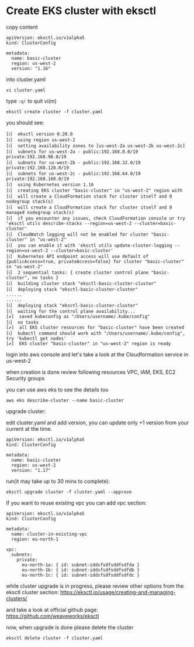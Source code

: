 # Create EKS cluster with eksctl
copy content

```
apiVersion: eksctl.io/v1alpha5
kind: ClusterConfig

metadata:
  name: basic-cluster
  region: us-west-2
  version: "1.16"
```

into cluster.yaml

```
vi cluster.yaml
```


type ``:q!`` to quit vi(m)

```
eksctl create cluster -f cluster.yaml
```

you should see:

```
[ℹ]  eksctl version 0.20.0
[ℹ]  using region us-west-2
[ℹ]  setting availability zones to [us-west-2a us-west-2b us-west-2c]
[ℹ]  subnets for us-west-2a - public:192.168.0.0/19 private:192.168.96.0/19
[ℹ]  subnets for us-west-2b - public:192.168.32.0/19 private:192.168.128.0/19
[ℹ]  subnets for us-west-2c - public:192.168.64.0/19 private:192.168.160.0/19
[ℹ]  using Kubernetes version 1.16
[ℹ]  creating EKS cluster "basic-cluster" in "us-west-2" region with 
[ℹ]  will create a CloudFormation stack for cluster itself and 0 nodegroup stack(s)
[ℹ]  will create a CloudFormation stack for cluster itself and 0 managed nodegroup stack(s)
[ℹ]  if you encounter any issues, check CloudFormation console or try 'eksctl utils describe-stacks --region=us-west-2 --cluster=basic-cluster'
[ℹ]  CloudWatch logging will not be enabled for cluster "basic-cluster" in "us-west-2"
[ℹ]  you can enable it with 'eksctl utils update-cluster-logging --region=us-west-2 --cluster=basic-cluster'
[ℹ]  Kubernetes API endpoint access will use default of {publicAccess=true, privateAccess=false} for cluster "basic-cluster" in "us-west-2"
[ℹ]  2 sequential tasks: { create cluster control plane "basic-cluster", no tasks }
[ℹ]  building cluster stack "eksctl-basic-cluster-cluster"
[ℹ]  deploying stack "eksctl-basic-cluster-cluster"
......
......
[ℹ]  deploying stack "eksctl-basic-cluster-cluster"
[ℹ]  waiting for the control plane availability...
[✔]  saved kubeconfig as "/Users/username/.kube/config"
[ℹ]  no tasks
[✔]  all EKS cluster resources for "basic-cluster" have been created
[ℹ]  kubectl command should work with "/Users/username/.kube/config", try 'kubectl get nodes'
[✔]  EKS cluster "basic-cluster" in "us-west-2" region is ready
```

login into aws console and let's take a look at the Cloudformation service in us-west-2

when creation is done
review following resources VPC, IAM, EKS, EC2 Security groups


you can use aws eks to see the details too

```
aws eks describe-cluster --name basic-cluster
```

upgrade cluster:

edit cluster.yaml and add version, you can update only +1 version from your current at the time.



```
apiVersion: eksctl.io/v1alpha5
kind: ClusterConfig

metadata:
  name: basic-cluster
  region: us-west-2
  version: "1.17"
```

run(it may take up to 30 mins to complete):
```
eksctl upgrade cluster -f cluster.yaml --approve
```

If you want to reuse existing vpc you can add vpc section:

```
apiVersion: eksctl.io/v1alpha5
kind: ClusterConfig

metadata:
  name: cluster-in-existing-vpc
  region: eu-north-1

vpc:
  subnets:
    private:
      eu-north-1a: { id: subnet-iddsfsdfsddfsdfda }
      eu-north-1b: { id: subnet-iddsfsdfsddfsdfdb }
      eu-north-1c: { id: subnet-iddsfsdfsddfsdfdc }
```

while cluster upgrade is in progress, please review other options from the eksctl cluster section:
https://eksctl.io/usage/creating-and-managing-clusters/

and take a look at official github page: https://github.com/weaveworks/eksctl


now, when upgrade is done please delete the cluster

```
eksctl delete cluster -f cluster.yaml
```

